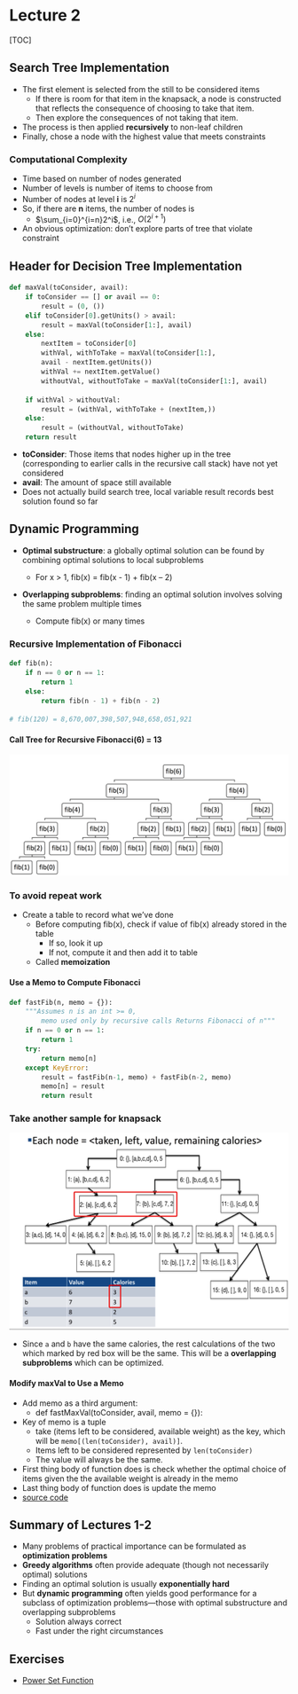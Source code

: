 # Lecture 2

[TOC]

## Search Tree Implementation 

* The first element is selected from the still to be considered items
    * If there is room for that item in the knapsack, a node is constructed that reflects the consequence of choosing to take that item. 
    * Then explore the consequences of not taking that item.
* The process is then applied **recursively** to non-leaf children
* Finally, chose a node with the highest value that meets constraints

### Computational Complexity

* Time based on number of nodes generated
* Number of levels is number of items to choose from
* Number of nodes at level **i** is $2^i$
* So, if there are **n** items, the number of nodes is
    * $\sum_{i=0}^{i=n}2^i$, i.e., $O(2^{i+1})$
* An obvious optimization: don’t explore parts of tree that violate constraint

## Header for Decision Tree Implementation

```python
def maxVal(toConsider, avail):
    if toConsider == [] or avail == 0:
        result = (0, ())
    elif toConsider[0].getUnits() > avail:
        result = maxVal(toConsider[1:], avail)
    else:
        nextItem = toConsider[0]
        withVal, withToTake = maxVal(toConsider[1:],
        avail - nextItem.getUnits())
        withVal += nextItem.getValue()
        withoutVal, withoutToTake = maxVal(toConsider[1:], avail)
        
    if withVal > withoutVal:
        result = (withVal, withToTake + (nextItem,))
    else:
        result = (withoutVal, withoutToTake)
    return result
```

* **toConsider**: Those items that nodes higher up in the tree (corresponding to earlier calls in the recursive call stack) have not yet considered
* **avail**: The amount of space still available
* Does not actually build search tree, local variable result records best solution found so far

## Dynamic Programming

* **Optimal substructure**: a globally optimal solution can be found by combining optimal solutions to local subproblems
    * For x > 1, fib(x) = fib(x - 1) + fib(x – 2)

* **Overlapping subproblems**: finding an optimal solution involves solving the same problem multiple times
    * Compute fib(x) or many times

### Recursive Implementation of Fibonacci 

```python
def fib(n):
    if n == 0 or n == 1:
        return 1
    else:
        return fib(n - 1) + fib(n - 2)

# fib(120) = 8,670,007,398,507,948,658,051,921
```

#### Call Tree for Recursive Fibonacci(6) = 13

![unit-1-1](media/unit-1-1.png)

### To avoid repeat work

* Create a table to record what we’ve done
    * Before computing fib(x), check if value of fib(x) already stored in the table
        * If so, look it up
        * If not, compute it and then add it to table
    * Called **memoization**

#### Use a Memo to Compute Fibonacci 

```python
def fastFib(n, memo = {}):
    """Assumes n is an int >= 0, 
        memo used only by recursive calls Returns Fibonacci of n"""
    if n == 0 or n == 1:
        return 1
    try:
        return memo[n]
    except KeyError:
        result = fastFib(n-1, memo) + fastFib(n-2, memo)
        memo[n] = result
        return result
```

### Take another sample for knapsack

![unit-1-1](media/unit-1-2.jpg)

* Since `a` and `b` have the same calories, the rest calculations of the two which marked by red box will be the same. This will be a **overlapping subproblems** which can be optimized.

#### Modify maxVal to Use a Memo

* Add memo as a third argument: 
    * def fastMaxVal(toConsider, avail, memo = {}):
* Key of memo is a tuple
    * take (items left to be considered, available weight) as the key, which will be `memo[(len(toConsider), avail)]`.
    * Items left to be considered represented by `len(toConsider)`
    * The value will always be the same.
* First thing body of function does is check whether the optimal choice of items given the the available weight is already in the memo
* Last thing body of function does is update the memo
* [source code](unit-1/lecture2-segment3.py)

## Summary of Lectures 1-2

* Many problems of practical importance can be formulated as **optimization problems**
* **Greedy algorithms** often provide adequate (though not necessarily optimal) solutions
* Finding an optimal solution is usually **exponentially hard**
* But **dynamic programming** often yields good performance for a subclass of optimization problems—those with optimal substructure and overlapping subproblems
    * Solution always correct
    * Fast under the right circumstances

## Exercises

* [Power Set Function](lecture-2-powerset.md)

